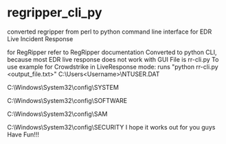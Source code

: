 # regripper_cli_py
converted regripper from perl to python command line interface for EDR Live Incident Response 

for RegRipper refer to RegRipper documentation
Converted to python CLI, because most EDR live response does not work with GUI
File is rr-cli.py
To use example for Crowdstrike in LiveResponse mode: runs "python rr-cli.py <hive file> <output_file.txt>"
C:\Users\<Username>\NTUSER.DAT
 
C:\Windows\System32\config\SYSTEM
 
C:\Windows\System32\config\SOFTWARE
 
C:\Windows\System32\config\SAM
 
C:\Windows\System32\config\SECURITY
I hope it works out for you guys
Have Fun!!!
